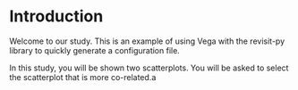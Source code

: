 # Introduction

Welcome to our study. This is an example of using Vega with the revisit-py library to quickly generate a configuration file.

In this study, you will be shown two scatterplots. You will be asked to select the scatterplot that is more co-related.a

